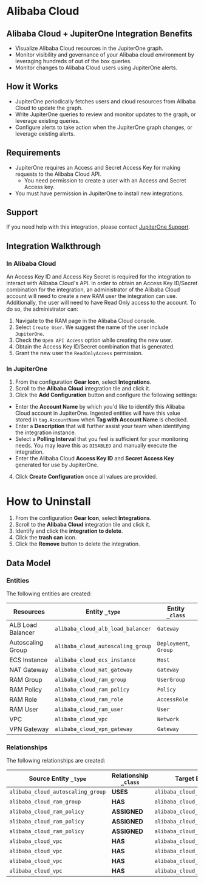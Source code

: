 # Alibaba Cloud

## Alibaba Cloud + JupiterOne Integration Benefits

- Visualize Alibaba Cloud resources in the JupiterOne graph.
- Monitor visibility and governance of your Alibaba cloud environment by
  leveraging hundreds of out of the box queries.
- Monitor changes to Alibaba Cloud users using JupiterOne alerts.

## How it Works

- JupiterOne periodically fetches users and cloud resources from Alibaba Cloud
  to update the graph.
- Write JupiterOne queries to review and monitor updates to the graph, or
  leverage existing queries.
- Configure alerts to take action when the JupiterOne graph changes, or leverage
  existing alerts.

## Requirements

- JupiterOne requires an Access and Secret Access Key for making requests to the
  Alibaba Cloud API.
  - You need permission to create a user with an Access and Secret Access key.
- You must have permission in JupiterOne to install new integrations.

## Support

If you need help with this integration, please contact
[JupiterOne Support](https://support.jupiterone.io).

## Integration Walkthrough

### In Alibaba Cloud

An Access Key ID and Access Key Secret is required for the integration to
interact with Alibaba Cloud's API. In order to obtain an Access Key ID/Secret
combination for the integration, an administrator of the Alibaba Cloud account
will need to create a new RAM user the integration can use. Additionally, the
user will need to have Read Only access to the account. To do so, the
administrator can:

1. Navigate to the RAM page in the Alibaba Cloud console.
2. Select `Create User`. We suggest the name of the user include `JupiterOne`.
3. Check the `Open API Access` option while creating the new user.
4. Obtain the Access Key ID/Secret combination that is generated.
5. Grant the new user the `ReadOnlyAccess` permission.

### In JupiterOne

1. From the configuration **Gear Icon**, select **Integrations**.
2. Scroll to the **Alibaba Cloud** integration tile and click it.
3. Click the **Add Configuration** button and configure the following settings:

- Enter the **Account Name** by which you'd like to identify this Alibaba Cloud
  account in JupiterOne. Ingested entities will have this value stored in
  `tag.AccountName` when **Tag with Account Name** is checked.
- Enter a **Description** that will further assist your team when identifying
  the integration instance.
- Select a **Polling Interval** that you feel is sufficient for your monitoring
  needs. You may leave this as `DISABLED` and manually execute the integration.
- Enter the Alibaba Cloud **Access Key ID** and **Secret Access Key** generated
  for use by JupiterOne.

4. Click **Create Configuration** once all values are provided.

# How to Uninstall

1. From the configuration **Gear Icon**, select **Integrations**.
2. Scroll to the **Alibaba Cloud** integration tile and click it.
3. Identify and click the **integration to delete**.
4. Click the **trash can** icon.
5. Click the **Remove** button to delete the integration.

<!-- {J1_DOCUMENTATION_MARKER_START} -->
<!--
********************************************************************************
NOTE: ALL OF THE FOLLOWING DOCUMENTATION IS GENERATED USING THE
"j1-integration document" COMMAND. DO NOT EDIT BY HAND! PLEASE SEE THE DEVELOPER
DOCUMENTATION FOR USAGE INFORMATION:

https://github.com/JupiterOne/sdk/blob/main/docs/integrations/development.md
********************************************************************************
-->

## Data Model

### Entities

The following entities are created:

| Resources         | Entity `_type`                    | Entity `_class`       |
| ----------------- | --------------------------------- | --------------------- |
| ALB Load Balancer | `alibaba_cloud_alb_load_balancer` | `Gateway`             |
| Autoscaling Group | `alibaba_cloud_autoscaling_group` | `Deployment`, `Group` |
| ECS Instance      | `alibaba_cloud_ecs_instance`      | `Host`                |
| NAT Gateway       | `alibaba_cloud_nat_gateway`       | `Gateway`             |
| RAM Group         | `alibaba_cloud_ram_group`         | `UserGroup`           |
| RAM Policy        | `alibaba_cloud_ram_policy`        | `Policy`              |
| RAM Role          | `alibaba_cloud_ram_role`          | `AccessRole`          |
| RAM User          | `alibaba_cloud_ram_user`          | `User`                |
| VPC               | `alibaba_cloud_vpc`               | `Network`             |
| VPN Gateway       | `alibaba_cloud_vpn_gateway`       | `Gateway`             |

### Relationships

The following relationships are created:

| Source Entity `_type`             | Relationship `_class` | Target Entity `_type`             |
| --------------------------------- | --------------------- | --------------------------------- |
| `alibaba_cloud_autoscaling_group` | **USES**              | `alibaba_cloud_vpc`               |
| `alibaba_cloud_ram_group`         | **HAS**               | `alibaba_cloud_ram_user`          |
| `alibaba_cloud_ram_policy`        | **ASSIGNED**          | `alibaba_cloud_ram_group`         |
| `alibaba_cloud_ram_policy`        | **ASSIGNED**          | `alibaba_cloud_ram_role`          |
| `alibaba_cloud_ram_policy`        | **ASSIGNED**          | `alibaba_cloud_ram_user`          |
| `alibaba_cloud_vpc`               | **HAS**               | `alibaba_cloud_alb_load_balancer` |
| `alibaba_cloud_vpc`               | **HAS**               | `alibaba_cloud_ecs_instance`      |
| `alibaba_cloud_vpc`               | **HAS**               | `alibaba_cloud_nat_gateway`       |
| `alibaba_cloud_vpc`               | **HAS**               | `alibaba_cloud_vpn_gateway`       |

<!--
********************************************************************************
END OF GENERATED DOCUMENTATION AFTER BELOW MARKER
********************************************************************************
-->
<!-- {J1_DOCUMENTATION_MARKER_END} -->
